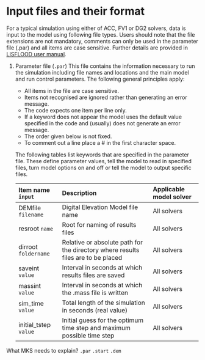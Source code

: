 # Input files and their format
For a typical simulation using either of ACC, FV1 or DG2 solvers, data is input to the model using following file types. Users should note that the file extensions are not mandatory, comments can only be used in the parameter file (.par) and all items are case sensitive. Further details are provided in [LISFLOOD user manual](https://drive.google.com/file/d/1Yk5txMWWfSqPcPOqjQh30XLSp8Sypy1M/view). 

1. Parameter file (`.par`)
   This file contains the information necessary to run the simulation including file names and locations and the main model and run control parameters. The following general    principles apply:
   * All items in the file are case sensitive.
   * Items not recognised are ignored rather than generating an error message.
   * The code expects one item per line only.
   * If a keyword does not appear the model uses the default value specified in the code and (usually) does not generate an error message.
   * The order given below is not fixed.
   * To comment out a line place a # in the first character space.

   The following tables list keywords that are specified in the parameter file. These define parameter values, tell the model to read in specified files, turn model options on and off or tell the model to output specific files.


   | Item name `input` | Description | Applicable model solver |
   | :---         | :---      | :--- |
   | DEMfile `filename`   | Digital Elevation Model file name     | All solvers    |
   | resroot `name`     | Root for naming of results files       | All solvers      |
   | dirroot `foldername`     | Relative or absolute path for the directory where results files are to be placed       | All solvers      |
   | saveint `value`     | Interval in seconds at which results files are saved       | All solvers      |
   | massint `value`     | Interval in seconds at which the .mass file is written     | All solvers      |
   | sim_time `value`     | Total length of the simulation in seconds (real value)       | All solvers      |
   | initial_tstep `value`     | Initial guess for the optimum time step and maximum possible time step       | All solvers      |


What MKS needs to explain? 
`.par`
`.start`
`.dem`

